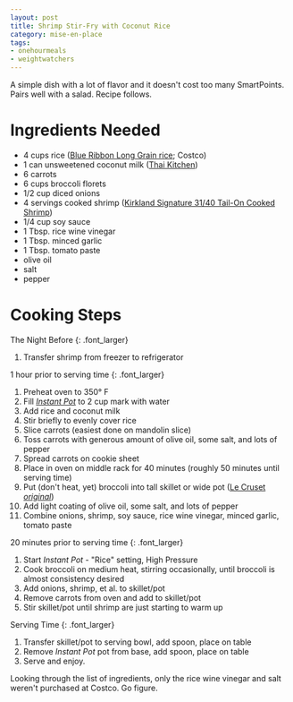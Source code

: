 ```yaml
---
layout: post
title: Shrimp Stir-Fry with Coconut Rice
category: mise-en-place
tags:
- onehourmeals
- weightwatchers
---
```


A simple dish with a lot of flavor and it doesn't cost too many SmartPoints. Pairs well with a salad. Recipe follows.

# Ingredients Needed

- 4 cups rice ([Blue Ribbon Long Grain rice](https://www.costcobusinessdelivery.com/Blue-Ribbon-Long-Grain-Rice%2C-25-lbs.product.11367776.html); Costco)
- 1 can unsweetened coconut milk ([Thai Kitchen](https://www.amazon.com/Thai-Kitchen-Coconut-Milk-13-66/dp/B000GZSDZI))
- 6 carrots
- 6 cups broccoli florets
- 1/2 cup diced onions
- 4 servings cooked shrimp ([Kirkland Signature 31/40 Tail-On Cooked Shrimp](https://www.costcobusinessdelivery.com/Kirkland-Signature-3140-Tail-On-Cooked-Shrimp%2c-2-lbs.product.11094594.html))
- 1/4 cup soy sauce
- 1 Tbsp. rice wine vinegar
- 1 Tbsp. minced garlic
- 1 Tbsp. tomato paste
- olive oil
- salt
- pepper

# Cooking Steps

The Night Before
{: .font_larger}

1. Transfer shrimp from freezer to refrigerator

1 hour prior to serving time
{: .font_larger}

1. Preheat oven to 350&deg; F
1. Fill [_Instant Pot_](https://www.amazon.com/Instant-Pot-Multi-Use-Programmable-Packaging/dp/B00FLYWNYQ) to 2 cup mark with water
1. Add rice and coconut milk
1. Stir briefly to evenly cover rice
1. Slice carrots (easiest done on mandolin slice)
1. Toss carrots with generous amount of olive oil, some salt, and lots of pepper
1. Spread carrots on cookie sheet
1. Place in oven on middle rack for 40 minutes (roughly 50 minutes until serving time)
1. Put (don't heat, yet) broccoli into tall skillet or wide pot ([Le Cruset _original_](https://www.lecreuset.com/1925-original-cocotte))
1. Add light coating of olive oil, some salt, and lots of pepper
1. Combine onions, shrimp, soy sauce, rice wine vinegar, minced garlic, tomato paste

20 minutes prior to serving time
{: .font_larger}

1. Start _Instant Pot_ - "Rice" setting, High Pressure
1. Cook broccoli on medium heat, stirring occasionally, until broccoli is almost consistency desired
1. Add onions, shrimp, et al. to skillet/pot
1. Remove carrots from oven and add to skillet/pot
1. Stir skillet/pot until shrimp are just starting to warm up

Serving Time
{: .font_larger}

1. Transfer skillet/pot to serving bowl, add spoon, place on table
1. Remove _Instant Pot_ pot from base, add spoon, place on table
1. Serve and enjoy.

Looking through the list of ingredients, only the rice wine vinegar and salt weren't purchased at Costco. Go figure.